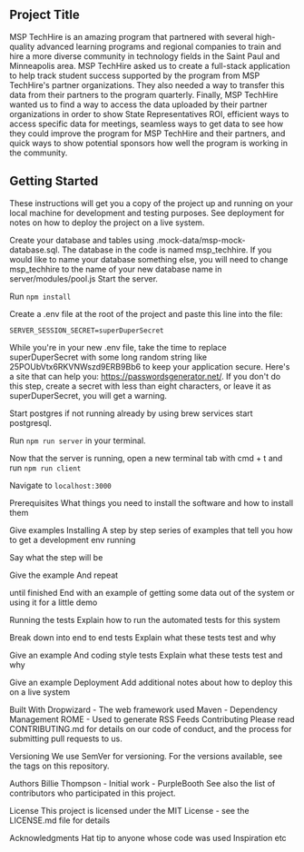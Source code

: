 ## Project Title
MSP TechHire is an amazing program that partnered with several high-quality advanced learning programs and regional companies to train and hire a more diverse community in technology fields in the Saint Paul and Minneapolis area. MSP TechHire asked us to create a full-stack application to help track student success supported by the program from MSP TechHire's partner organizations. They also needed a way to transfer this data from their partners to the program quarterly. Finally, MSP TechHire wanted us to find a way to access the data uploaded by their partner organizations in order to show State Representatives ROI, efficient ways to access specific data for meetings, seamless ways to get data to see how they could improve the program for MSP TechHire and their partners, and quick ways to show potential sponsors how well the program is working in the community.

## Getting Started
These instructions will get you a copy of the project up and running on your local machine for development and testing purposes. See deployment for notes on how to deploy the project on a live system.

Create your database and tables using .mock-data/msp-mock-database.sql. The database in the code is named msp_techhire. If you would like to name your database something else, you will need to change msp_techhire to the name of your new database name in server/modules/pool.js  Start the server.

Run `npm install`

Create a .env file at the root of the project and paste this line into the file:

`SERVER_SESSION_SECRET=superDuperSecret`

While you're in your new .env file, take the time to replace superDuperSecret with some long random string like 25POUbVtx6RKVNWszd9ERB9Bb6 to keep your application secure. Here's a site that can help you: https://passwordsgenerator.net/. If you don't do this step, create a secret with less than eight characters, or leave it as superDuperSecret, you will get a warning.

Start postgres if not running already by using brew services start postgresql.

Run `npm run server` in your terminal.

Now that the server is running, open a new terminal tab with cmd + t and run `npm run client`

Navigate to `localhost:3000`

Prerequisites
What things you need to install the software and how to install them

Give examples
Installing
A step by step series of examples that tell you how to get a development env running

Say what the step will be

Give the example
And repeat

until finished
End with an example of getting some data out of the system or using it for a little demo

Running the tests
Explain how to run the automated tests for this system

Break down into end to end tests
Explain what these tests test and why

Give an example
And coding style tests
Explain what these tests test and why

Give an example
Deployment
Add additional notes about how to deploy this on a live system

Built With
Dropwizard - The web framework used
Maven - Dependency Management
ROME - Used to generate RSS Feeds
Contributing
Please read CONTRIBUTING.md for details on our code of conduct, and the process for submitting pull requests to us.

Versioning
We use SemVer for versioning. For the versions available, see the tags on this repository.

Authors
Billie Thompson - Initial work - PurpleBooth
See also the list of contributors who participated in this project.

License
This project is licensed under the MIT License - see the LICENSE.md file for details

Acknowledgments
Hat tip to anyone whose code was used
Inspiration
etc